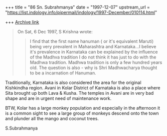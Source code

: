 +++
title = "86 Sn. Subrahmanya"
date = "1997-12-07"
upstream_url = "https://list.indology.info/pipermail/indology/1997-December/010114.html"

+++
[Archive link](https://list.indology.info/pipermail/indology/1997-December/010114.html)

>On Sat, 6 Dec 1997, S Krishna wrote:
>
>>   I find that the first name hanuman ( or it's
equivalent Maruti) being
>> very prevalent in Maharashtra and Karnataka...I believe
it's prevalence
>> in Karnataka can be explained by the influence of the
Madhva tradition
I do not think it has just to do with the Madhwa
tradition. Madhwa tradition is only a few hundred years
old. The question is also - why is Shri Madhwacharya
thought to be a incarnation of Hanuman.

Traditionally, Karnataka is also considered the area for
the original Kishkindha region. Avani in Kolar District
of Karnataka  is also a place where Sita brought up both
Lava & Kusha. The temples in Avani are in very bad shape
and are in urgent need of maintenance work.

BTW, Kolar has a large monkey population and especially in
the afternoon it is a common sight to see a large group
of monkeys descend onto the town and plunder all the
mango  and coconut trees.

S.Subrahmanya



